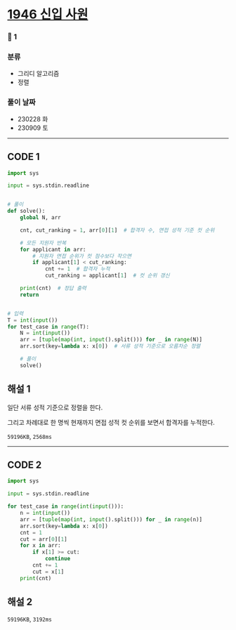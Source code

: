 # [1946 신입 사원](https://www.acmicpc.net/problem/1946)

### 🥈 1

### 분류

- 그리디 알고리즘
- 정렬

### 풀이 날짜

- 230228 화
- 230909 토

---

## CODE 1

```python
import sys

input = sys.stdin.readline


# 풀이
def solve():
    global N, arr

    cnt, cut_ranking = 1, arr[0][1]  # 합격자 수, 면접 성적 기준 컷 순위

    # 모든 지원자 반복
    for applicant in arr:
        # 지원자 면접 순위가 컷 점수보다 작으면
        if applicant[1] < cut_ranking:
            cnt += 1  # 합격자 누적
            cut_ranking = applicant[1]  # 컷 순위 갱신

    print(cnt)  # 정답 출력
    return


# 입력
T = int(input())
for test_case in range(T):
    N = int(input())
    arr = [tuple(map(int, input().split())) for _ in range(N)]
    arr.sort(key=lambda x: x[0])  # 서류 성적 기준으로 오름차순 정렬

    # 풀이
    solve()

```

## 해설 1

일단 서류 성적 기준으로 정렬을 한다.

그리고 차례대로 한 명씩 현재까지 면접 성적 컷 순위를 보면서 합격자를 누적한다.

`59196KB`, `2568ms`

---

## CODE 2

```python
import sys

input = sys.stdin.readline

for test_case in range(int(input())):
    n = int(input())
    arr = [tuple(map(int, input().split())) for _ in range(n)]
    arr.sort(key=lambda x: x[0])
    cnt = 1
    cut = arr[0][1]
    for x in arr:
        if x[1] >= cut:
            continue
        cnt += 1
        cut = x[1]
    print(cnt)
```

## 해설 2

`59196KB`, `3192ms`
